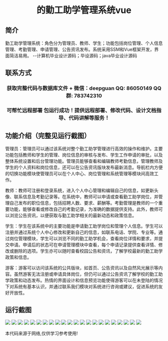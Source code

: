 <p><h1 align="center">的勤工助学管理系统vue</h1></p>

## 简介
勤工助学管理系统：角色分为管理员、教师、学生；功能包括岗位管理、个人信息管理、考勤管理、申请管理、公告资讯发布。系统采用SSM和Vue框架开发，界面简洁易用。    --计算机毕业设计源码；毕设源码；java毕业设计源码


## 联系方式
<p><h3 align="center">获取完整代码与数据库文件 + 微信：deepguan QQ: 86050149 QQ群: 783742310</h3></p>
<p><h3 align="center">可帮忙远程部署 包运行成功！提供远程部署、修改代码、设计文档指导、代码讲解等服务！</h3></p>

## 功能介绍（完整见运行截图）
管理员：管理员可以通过该系统对整个勤工助学管理进行高效的操作和维护。主要功能包括教师和学生的管理、岗位信息的审核与发布、学生工作申请的审批，以及整体系统设置和后台管理功能。管理员能够查看和编辑教师考勤信息，管理教师及学生的个人资料和岗位信息，还可以在公告资讯版块发布最新消息。导航栏内方便的切换功能模块使管理员可以在个人中心、岗位管理和系统管理等模块间高效工作。

教师：教师可注册和登录系统，进入个人中心管理和编辑自己的信息，如更新头像、联系信息及考勤记录等。在系统中，教师可以申请或查看勤工助学岗位，并管理自己发布的职位信息，包括招聘人数、要求、薪酬等。考勤管理是教师的一个重要功能，能够查看或修改自己的考勤记录，为准确的数据提供支持。此外，教师可以浏览公告资讯，以便获取与勤工助学相关的最新动态和政策信息。

学生：学生在该系统中的主要功能是申请勤工助学岗位和管理个人信息。学生可以注册并通过系统个人中心修改和更新自己的信息，如联系电话、学院、专业等。通过岗位管理模块，学生可以浏览不同的勤工助学机会，查看岗位详情和要求，并提交申请。申请后的状态可在申请管理模块中查看，每个申请记录提供查看详情、修改或删除的选项。学生亦可以随时查看校园公告和资讯，了解学校最新的勤工助学政策和信息。

游客：游客可以访问该系统的公共版块，如首页、公告资讯以及自然风光展示等内容。虽然游客无法注册或申请具体岗位，但仍可以通过公告资讯了解学校的勤工助学政策和动态发布。热情的界面设计和信息预览功能使得游客可以在未登陆的情况下对系统有基本认识，并通过联系我们模块对系统进行咨询或建议，促进系统的友好开放性。


## 运行截图
![](img/001.jpg)
![](img/002.jpg)
![](img/003.jpg)
![](img/004.jpg)
![](img/005.jpg)
![](img/006.jpg)
![](img/007.jpg)
![](img/008.jpg)
![](img/009.jpg)
![](img/010.jpg)
![](img/011.jpg)
![](img/012.jpg)
![](img/013.jpg)
![](img/014.jpg)
![](img/015.jpg)
![](img/016.jpg)
![](img/017.jpg)
![](img/018.jpg)
![](img/019.jpg)
![](img/020.jpg)
![](img/021.jpg)
![](img/022.jpg)

<p>本代码来源于网络,仅供学习参考使用!</p>
